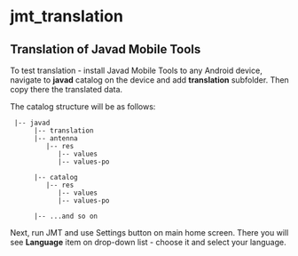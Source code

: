 # jmt_translation
## Translation of Javad Mobile Tools


To test translation - install Javad Mobile Tools to any Android device, navigate to **javad** catalog on the device and add **translation** subfolder. Then copy there the translated data.

The catalog structure will be as follows:

     |-- javad
          |-- translation
          |-- antenna
             |-- res
                |-- values
                |-- values-po
 
          |-- catalog
             |-- res
                |-- values
                |-- values-po

          |-- ...and so on

Next, run JMT and use Settings button on main home screen. There you will see **Language** item on drop-down list - choose it and select your language.